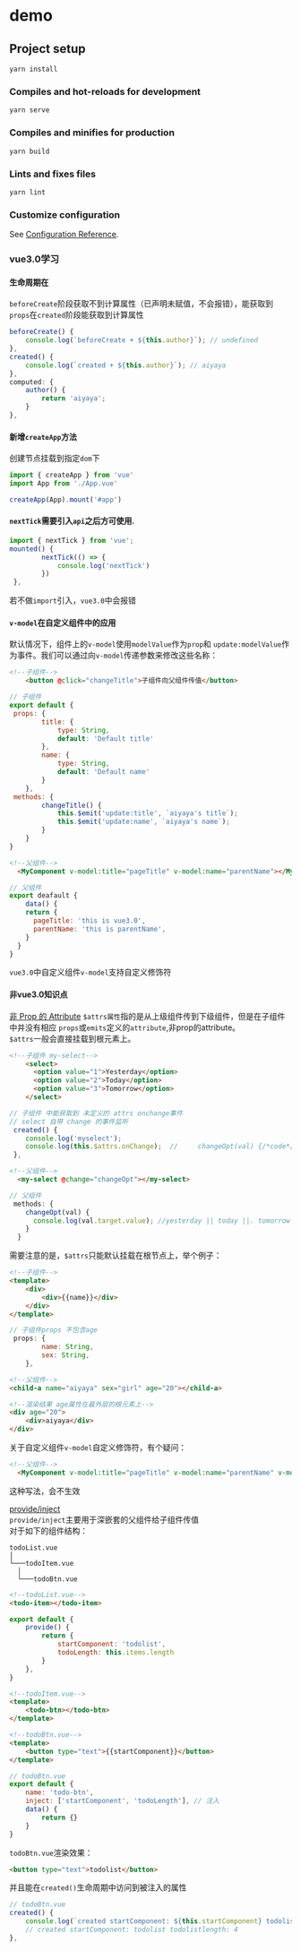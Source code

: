 # demo

## Project setup
```
yarn install
```

### Compiles and hot-reloads for development
```
yarn serve
```

### Compiles and minifies for production
```
yarn build
```

### Lints and fixes files
```
yarn lint
```

### Customize configuration
See [Configuration Reference](https://cli.vuejs.org/config/).

### vue3.0学习

#### **生命周期在**
`beforeCreate`阶段获取不到计算属性（已声明未赋值，不会报错），能获取到`props`在`created`阶段能获取到计算属性
```javascript
beforeCreate() {
    console.log(`beforeCreate + ${this.author}`); // undefined
},
created() {
    console.log(`created + ${this.author}`); // aiyaya
},
computed: {
    author() {
        return 'aiyaya';
    }
},
```


#### **新增`createApp`方法**  
创建节点挂载到指定`dom`下
```javascript
import { createApp } from 'vue'
import App from './App.vue'

createApp(App).mount('#app')
```
  
#### **`nextTick`需要引入`api`之后方可使用**.  
```javascript
import { nextTick } from 'vue';
mounted() {
        nextTick(() => {
            console.log('nextTick')
        })
 },
```
若不做`import`引入，`vue3.0`中会报错  

#### **`v-model`在自定义组件中的应用**
默认情况下，组件上的`v-model`使用`modelValue`作为`prop`和 `update:modelValue`作为事件。我们可以通过向`v-model`传递参数来修改这些名称：
```html
<!--子组件-->
    <button @click="changeTitle">子组件向父组件传值</button>
```
```javascript
// 子组件
export default {
 props: {
        title: {
            type: String,
            default: 'Default title'
        },
        name: {
            type: String,
            default: 'Default name'
        }
    },
 methods: {
        changeTitle() {
            this.$emit('update:title', `aiyaya's title`);
            this.$emit('update:name', `aiyaya's name`);
        }
    }
}
```
```html
<!--父组件-->
  <MyComponent v-model:title="pageTitle" v-model:name="parentName"></MyComponent>
```
```javascript
// 父组件
export deafault {
	data() {
    return {
      pageTitle: 'this is vue3.0',
      parentName: 'this is parentName',
    }
  }
}
```
`vue3.0`中自定义组件`v-model`支持自定义修饰符



#### **非vue3.0知识点**
[非 Prop 的 Attribute](https://v3.cn.vuejs.org/guide/component-attrs.html#attribute-%E7%BB%A7%E6%89%BF)
`$attrs属性`指的是从上级组件传到下级组件，但是在子组件中并没有相应 `props`或`emits`定义的`attribute`,非prop的attribute。  
`$attrs`一般会直接挂载到根元素上。
```html
<!--子组件 my-select-->
    <select>
      <option value="1">Yesterday</option>
      <option value="2">Today</option>
      <option value="3">Tomorrow</option>
    </select>
```
```javascript
// 子组件 中能获取到 未定义的 attrs onchange事件
// select 自带 change 的事件监听
 created() {
    console.log('myselect');
    console.log(this.$attrs.onChange);  //     changeOpt(val) {/*code*/}
 },
```
```html
<!--父组件-->
  <my-select @change="changeOpt"></my-select>
```
```javascript
// 父组件
 methods: {
    changeOpt(val) {
      console.log(val.target.value); //yesterday || today ||. tomorrow
    }
  }
```
需要注意的是，`$attrs`只能默认挂载在根节点上，举个例子： 
```html
<!--子组件-->
<template>
    <div>
        <div>{{name}}</div>
    </div>
</template>
```
```javascript
// 子组件props 不包含age
 props: {
        name: String,
        sex: String,
    },
```
```html
<!--父组件-->
<child-a name="aiyaya" sex="girl" age="20"></child-a>

<!--渲染结果 age属性在最外层的根元素上-->
<div age="20">
    <div>aiyaya</div>
</div>
```
关于自定义组件`v-model`自定义修饰符，有个疑问：
```html
<!--父组件-->
  <MyComponent v-model:title="pageTitle" v-model:name="parentName" v-model.capitalize:modelValue="myText"></MyComponent>
```
这种写法，会不生效  
  
[provide/inject](https://v3.cn.vuejs.org/guide/component-provide-inject.html#)  
`provide/inject`主要用于深嵌套的父组件给子组件传值  
对于如下的组件结构：  
```
todoList.vue  
│
└───todoItem.vue
  │
  └───todoBtn.vue
```
```html
<!--todoList.vue-->
<todo-item></todo-item>
```
```javascript
export default {
    provide() {
        return {
            startComponent: 'todolist',
            todoLength: this.items.length
        }
    },
}
```

```html
<!--todoItem.vue-->
<template>
    <todo-btn></todo-btn>
</template>
```
```html
<!--todoBtn.vue-->
<template>
    <button type="text">{{startComponent}}</button>
</template>
```
```javascript
// todoBtn.vue
export default {
    name: 'todo-btn',
    inject: ['startComponent', 'todoLength'], // 注入
    data() {
        return {}
    }
}
```
`todoBtn.vue`渲染效果：
```html
<button type="text">todolist</button>
```
并且能在`created()`生命周期中访问到被注入的属性
```javascript
// todoBtn.vue
created() {
    console.log(`created startComponent: ${this.startComponent} todolistlength: ${this.todoLength}`) 
    // created startComponent: todolist todolistlength: 4
},
```






